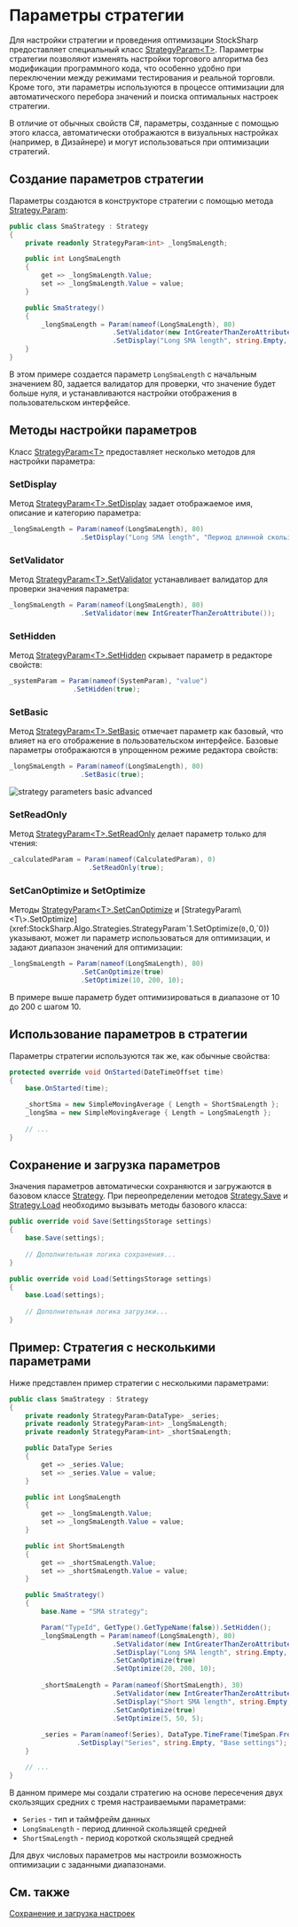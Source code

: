 # Параметры стратегии

Для настройки стратегии и проведения оптимизации StockSharp предоставляет специальный класс [StrategyParam\<T\>](xref:StockSharp.Algo.Strategies.StrategyParam`1). Параметры стратегии позволяют изменять настройки торгового алгоритма без модификации программного кода, что особенно удобно при переключении между режимами тестирования и реальной торговли. Кроме того, эти параметры используются в процессе оптимизации для автоматического перебора значений и поиска оптимальных настроек стратегии.

В отличие от обычных свойств C#, параметры, созданные с помощью этого класса, автоматически отображаются в визуальных настройках (например, в Дизайнере) и могут использоваться при оптимизации стратегий.

## Создание параметров стратегии

Параметры создаются в конструкторе стратегии с помощью метода [Strategy.Param](xref:StockSharp.Algo.Strategies.Strategy.Param``1(System.String,``0)):

```cs
public class SmaStrategy : Strategy
{
    private readonly StrategyParam<int> _longSmaLength;

    public int LongSmaLength
    {
        get => _longSmaLength.Value;
        set => _longSmaLength.Value = value;
    }

    public SmaStrategy()
    {
        _longSmaLength = Param(nameof(LongSmaLength), 80)
                          .SetValidator(new IntGreaterThanZeroAttribute())
                          .SetDisplay("Long SMA length", string.Empty, "Base settings");
    }
}
```

В этом примере создается параметр `LongSmaLength` с начальным значением 80, задается валидатор для проверки, что значение будет больше нуля, и устанавливаются настройки отображения в пользовательском интерфейсе.

## Методы настройки параметров

Класс [StrategyParam\<T\>](xref:StockSharp.Algo.Strategies.StrategyParam`1) предоставляет несколько методов для настройки параметра:

### SetDisplay

Метод [StrategyParam\<T\>.SetDisplay](xref:StockSharp.Algo.Strategies.StrategyParam`1.SetDisplay(System.String,System.String,System.String)) задает отображаемое имя, описание и категорию параметра:

```cs
_longSmaLength = Param(nameof(LongSmaLength), 80)
                  .SetDisplay("Long SMA length", "Период длинной скользящей средней", "Основные настройки");
```

### SetValidator

Метод [StrategyParam\<T\>.SetValidator](xref:Ecng.ComponentModel.Extensions.SetValidator``1(``0,System.ComponentModel.DataAnnotations.ValidationAttribute)) устанавливает валидатор для проверки значения параметра:

```cs
_longSmaLength = Param(nameof(LongSmaLength), 80)
                  .SetValidator(new IntGreaterThanZeroAttribute());
```

### SetHidden

Метод [StrategyParam\<T\>.SetHidden](xref:StockSharp.Algo.Strategies.StrategyParam`1.SetHidden(System.Boolean)) скрывает параметр в редакторе свойств:

```cs
_systemParam = Param(nameof(SystemParam), "value")
                .SetHidden(true);
```

### SetBasic

Метод [StrategyParam\<T\>.SetBasic](xref:StockSharp.Algo.Strategies.StrategyParam`1.SetBasic(System.Boolean)) отмечает параметр как базовый, что влияет на его отображение в пользовательском интерфейсе. Базовые параметры отображаются в упрощенном режиме редактора свойств:

```cs
_longSmaLength = Param(nameof(LongSmaLength), 80)
                  .SetBasic(true);
```

![strategy parameters basic advanced](../../../images/strategy_parameters_basic_advanced.png)

### SetReadOnly

Метод [StrategyParam\<T\>.SetReadOnly](xref:StockSharp.Algo.Strategies.StrategyParam`1.SetReadOnly(System.Boolean)) делает параметр только для чтения:

```cs
_calculatedParam = Param(nameof(CalculatedParam), 0)
                    .SetReadOnly(true);
```

### SetCanOptimize и SetOptimize

Методы [StrategyParam\<T\>.SetCanOptimize](xref:StockSharp.Algo.Strategies.StrategyParam`1.SetCanOptimize(System.Boolean)) и [StrategyParam\<T\>.SetOptimize](xref:StockSharp.Algo.Strategies.StrategyParam`1.SetOptimize(`0,`0,`0)) указывают, может ли параметр использоваться для оптимизации, и задают диапазон значений для оптимизации:

```cs
_longSmaLength = Param(nameof(LongSmaLength), 80)
                  .SetCanOptimize(true)
                  .SetOptimize(10, 200, 10);
```

В примере выше параметр будет оптимизироваться в диапазоне от 10 до 200 с шагом 10.

## Использование параметров в стратегии

Параметры стратегии используются так же, как обычные свойства:

```cs
protected override void OnStarted(DateTimeOffset time)
{
    base.OnStarted(time);

    _shortSma = new SimpleMovingAverage { Length = ShortSmaLength };
    _longSma = new SimpleMovingAverage { Length = LongSmaLength };
    
    // ...
}
```

## Сохранение и загрузка параметров

Значения параметров автоматически сохраняются и загружаются в базовом классе [Strategy](xref:StockSharp.Algo.Strategies.Strategy). При переопределении методов [Strategy.Save](xref:StockSharp.Algo.Strategies.Strategy.Save(Ecng.Serialization.SettingsStorage)) и [Strategy.Load](xref:StockSharp.Algo.Strategies.Strategy.Load(Ecng.Serialization.SettingsStorage)) необходимо вызывать методы базового класса:

```cs
public override void Save(SettingsStorage settings)
{
    base.Save(settings);
    
    // Дополнительная логика сохранения...
}

public override void Load(SettingsStorage settings)
{
    base.Load(settings);
    
    // Дополнительная логика загрузки...
}
```

## Пример: Стратегия с несколькими параметрами

Ниже представлен пример стратегии с несколькими параметрами:

```cs
public class SmaStrategy : Strategy
{
    private readonly StrategyParam<DataType> _series;
    private readonly StrategyParam<int> _longSmaLength;
    private readonly StrategyParam<int> _shortSmaLength;

    public DataType Series
    {
        get => _series.Value;
        set => _series.Value = value;
    }

    public int LongSmaLength
    {
        get => _longSmaLength.Value;
        set => _longSmaLength.Value = value;
    }

    public int ShortSmaLength
    {
        get => _shortSmaLength.Value;
        set => _shortSmaLength.Value = value;
    }

    public SmaStrategy()
    {
        base.Name = "SMA strategy";

        Param("TypeId", GetType().GetTypeName(false)).SetHidden();
        _longSmaLength = Param(nameof(LongSmaLength), 80)
                          .SetValidator(new IntGreaterThanZeroAttribute())
                          .SetDisplay("Long SMA length", string.Empty, "Base settings")
                          .SetCanOptimize(true)
                          .SetOptimize(20, 200, 10);
        
        _shortSmaLength = Param(nameof(ShortSmaLength), 30)
                          .SetValidator(new IntGreaterThanZeroAttribute())
                          .SetDisplay("Short SMA length", string.Empty, "Base settings")
                          .SetCanOptimize(true)
                          .SetOptimize(5, 50, 5);
        
        _series = Param(nameof(Series), DataType.TimeFrame(TimeSpan.FromMinutes(15)))
                 .SetDisplay("Series", string.Empty, "Base settings");
    }

    // ...
}
```

В данном примере мы создали стратегию на основе пересечения двух скользящих средних с тремя настраиваемыми параметрами:
- `Series` - тип и таймфрейм данных
- `LongSmaLength` - период длинной скользящей средней
- `ShortSmaLength` - период короткой скользящей средней

Для двух числовых параметров мы настроили возможность оптимизации с заданными диапазонами.

## См. также

[Сохранение и загрузка настроек](settings_saving_and_loading.md)

